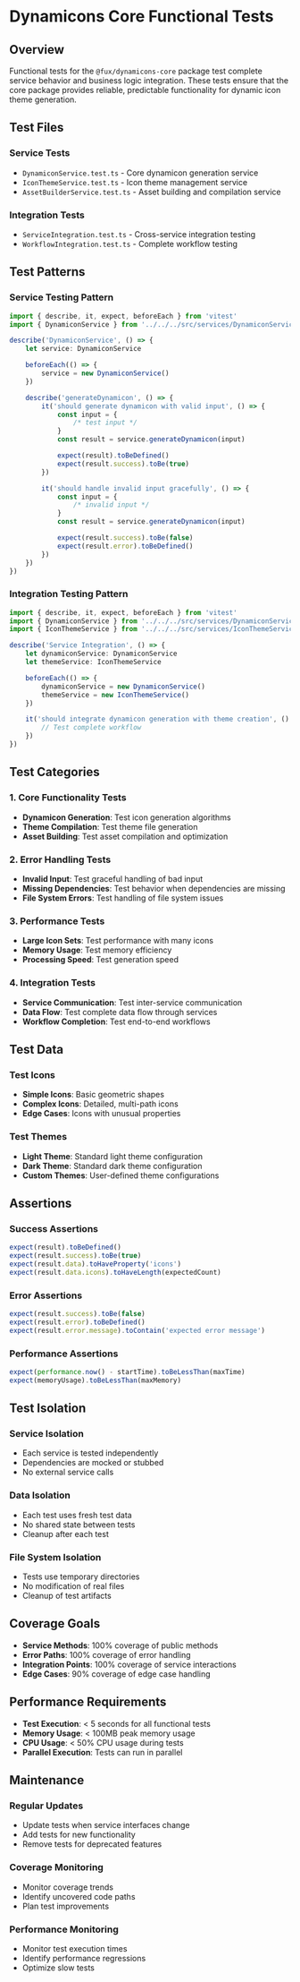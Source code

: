# Dynamicons Core Functional Tests

## Overview

Functional tests for the `@fux/dynamicons-core` package test complete service behavior and business logic integration. These tests ensure that the core package provides reliable, predictable functionality for dynamic icon theme generation.

## Test Files

### **Service Tests**

- `DynamiconService.test.ts` - Core dynamicon generation service
- `IconThemeService.test.ts` - Icon theme management service
- `AssetBuilderService.test.ts` - Asset building and compilation service

### **Integration Tests**

- `ServiceIntegration.test.ts` - Cross-service integration testing
- `WorkflowIntegration.test.ts` - Complete workflow testing

## Test Patterns

### **Service Testing Pattern**

```typescript
import { describe, it, expect, beforeEach } from 'vitest'
import { DynamiconService } from '../../../src/services/DynamiconService'

describe('DynamiconService', () => {
    let service: DynamiconService

    beforeEach(() => {
        service = new DynamiconService()
    })

    describe('generateDynamicon', () => {
        it('should generate dynamicon with valid input', () => {
            const input = {
                /* test input */
            }
            const result = service.generateDynamicon(input)

            expect(result).toBeDefined()
            expect(result.success).toBe(true)
        })

        it('should handle invalid input gracefully', () => {
            const input = {
                /* invalid input */
            }
            const result = service.generateDynamicon(input)

            expect(result.success).toBe(false)
            expect(result.error).toBeDefined()
        })
    })
})
```

### **Integration Testing Pattern**

```typescript
import { describe, it, expect, beforeEach } from 'vitest'
import { DynamiconService } from '../../../src/services/DynamiconService'
import { IconThemeService } from '../../../src/services/IconThemeService'

describe('Service Integration', () => {
    let dynamiconService: DynamiconService
    let themeService: IconThemeService

    beforeEach(() => {
        dynamiconService = new DynamiconService()
        themeService = new IconThemeService()
    })

    it('should integrate dynamicon generation with theme creation', () => {
        // Test complete workflow
    })
})
```

## Test Categories

### **1. Core Functionality Tests**

- **Dynamicon Generation**: Test icon generation algorithms
- **Theme Compilation**: Test theme file generation
- **Asset Building**: Test asset compilation and optimization

### **2. Error Handling Tests**

- **Invalid Input**: Test graceful handling of bad input
- **Missing Dependencies**: Test behavior when dependencies are missing
- **File System Errors**: Test handling of file system issues

### **3. Performance Tests**

- **Large Icon Sets**: Test performance with many icons
- **Memory Usage**: Test memory efficiency
- **Processing Speed**: Test generation speed

### **4. Integration Tests**

- **Service Communication**: Test inter-service communication
- **Data Flow**: Test complete data flow through services
- **Workflow Completion**: Test end-to-end workflows

## Test Data

### **Test Icons**

- **Simple Icons**: Basic geometric shapes
- **Complex Icons**: Detailed, multi-path icons
- **Edge Cases**: Icons with unusual properties

### **Test Themes**

- **Light Theme**: Standard light theme configuration
- **Dark Theme**: Standard dark theme configuration
- **Custom Themes**: User-defined theme configurations

## Assertions

### **Success Assertions**

```typescript
expect(result).toBeDefined()
expect(result.success).toBe(true)
expect(result.data).toHaveProperty('icons')
expect(result.data.icons).toHaveLength(expectedCount)
```

### **Error Assertions**

```typescript
expect(result.success).toBe(false)
expect(result.error).toBeDefined()
expect(result.error.message).toContain('expected error message')
```

### **Performance Assertions**

```typescript
expect(performance.now() - startTime).toBeLessThan(maxTime)
expect(memoryUsage).toBeLessThan(maxMemory)
```

## Test Isolation

### **Service Isolation**

- Each service is tested independently
- Dependencies are mocked or stubbed
- No external service calls

### **Data Isolation**

- Each test uses fresh test data
- No shared state between tests
- Cleanup after each test

### **File System Isolation**

- Tests use temporary directories
- No modification of real files
- Cleanup of test artifacts

## Coverage Goals

- **Service Methods**: 100% coverage of public methods
- **Error Paths**: 100% coverage of error handling
- **Integration Points**: 100% coverage of service interactions
- **Edge Cases**: 90% coverage of edge case handling

## Performance Requirements

- **Test Execution**: < 5 seconds for all functional tests
- **Memory Usage**: < 100MB peak memory usage
- **CPU Usage**: < 50% CPU usage during tests
- **Parallel Execution**: Tests can run in parallel

## Maintenance

### **Regular Updates**

- Update tests when service interfaces change
- Add tests for new functionality
- Remove tests for deprecated features

### **Coverage Monitoring**

- Monitor coverage trends
- Identify uncovered code paths
- Plan test improvements

### **Performance Monitoring**

- Monitor test execution times
- Identify performance regressions
- Optimize slow tests
